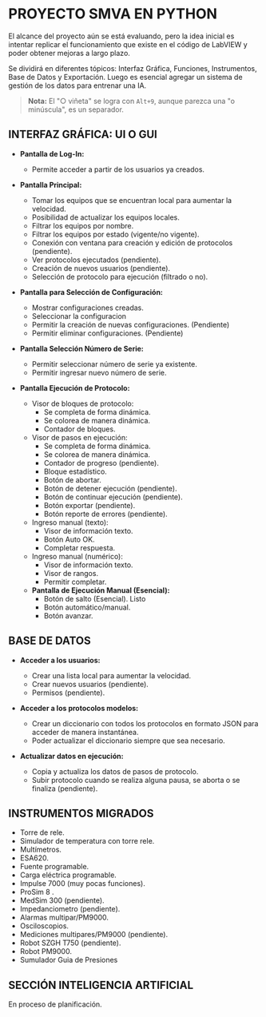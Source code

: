 # PROYECTO SMVA EN PYTHON

El alcance del proyecto aún se está evaluando, pero la idea inicial es intentar replicar el funcionamiento que existe en el código de LabVIEW y poder obtener mejoras a largo plazo.

Se dividirá en diferentes tópicos: Interfaz Gráfica, Funciones, Instrumentos, Base de Datos y Exportación. Luego es esencial agregar un sistema de gestión de los datos para entrenar una IA.

> **Nota:** El "○ viñeta" se logra con `Alt+9`, aunque parezca una "o minúscula", es un separador.

## INTERFAZ GRÁFICA: UI O GUI

- **Pantalla de Log-In:**
  - Permite acceder a partir de los usuarios ya creados.
  
- **Pantalla Principal:**
  - Tomar los equipos que se encuentran local para aumentar la velocidad.
  - Posibilidad de actualizar los equipos locales.
  - Filtrar los equipos por nombre.
  - Filtrar los equipos por estado (vigente/no vigente).
  - Conexión con ventana para creación y edición de protocolos (pendiente).
  - Ver protocolos ejecutados (pendiente).
  - Creación de nuevos usuarios (pendiente).
  - Selección de protocolo para ejecución (filtrado o no).
  
- **Pantalla para Selección de Configuración:**
  - Mostrar configuraciones creadas.
  - Seleccionar la configuracion
  - Permitir la creación de nuevas configuraciones. (Pendiente)
  - Permitir eliminar configuraciones. (Pendiente)

- **Pantalla Selección Número de Serie:**
  - Permitir seleccionar número de serie ya existente.
  - Permitir ingresar nuevo número de serie.

- **Pantalla Ejecución de Protocolo:**
  - Visor de bloques de protocolo:
    - Se completa de forma dinámica.
    - Se colorea de manera dinámica.
    - Contador de bloques.
  - Visor de pasos en ejecución:
    - Se completa de forma dinámica.
    - Se colorea de manera dinámica.
    - Contador de progreso (pendiente).
    - Bloque estadístico.
    - Botón de abortar.
    - Botón de detener ejecución (pendiente).
    - Botón de continuar ejecución (pendiente).
    - Botón exportar (pendiente).
    - Botón reporte de errores (pendiente).
  - Ingreso manual (texto):
    - Visor de información texto.
    - Botón Auto OK.
    - Completar respuesta.
  - Ingreso manual (numérico):
    - Visor de información texto.
    - Visor de rangos.
    - Permitir completar.
  - **Pantalla de Ejecución Manual (Esencial):**
    - Botón de salto (Esencial). Listo
    - Botón automático/manual.
    - Botón avanzar. 

## BASE DE DATOS

- **Acceder a los usuarios:**
  - Crear una lista local para aumentar la velocidad.
  - Crear nuevos usuarios (pendiente).
  - Permisos (pendiente).

- **Acceder a los protocolos modelos:**
  - Crear un diccionario con todos los protocolos en formato JSON para acceder de manera instantánea.
  - Poder actualizar el diccionario siempre que sea necesario.

- **Actualizar datos en ejecución:**
  - Copia y actualiza los datos de pasos de protocolo.
  - Subir protocolo cuando se realiza alguna pausa, se aborta o se finaliza (pendiente).

## INSTRUMENTOS MIGRADOS

- Torre de rele.
- Simulador de temperatura con torre rele.
- Multímetros.
- ESA620.
- Fuente programable.
- Carga eléctrica programable.
- Impulse 7000 (muy pocas funciones).
- ProSim 8 .
- MedSim 300 (pendiente).
- Impedanciometro (pendiente).
- Alarmas multipar/PM9000.
- Osciloscopios.
- Mediciones multipares/PM9000 (pendiente).
- Robot SZGH T750 (pendiente).
- Robot PM9000.
- Sumulador Guia de Presiones

## SECCIÓN INTELIGENCIA ARTIFICIAL

En proceso de planificación.
